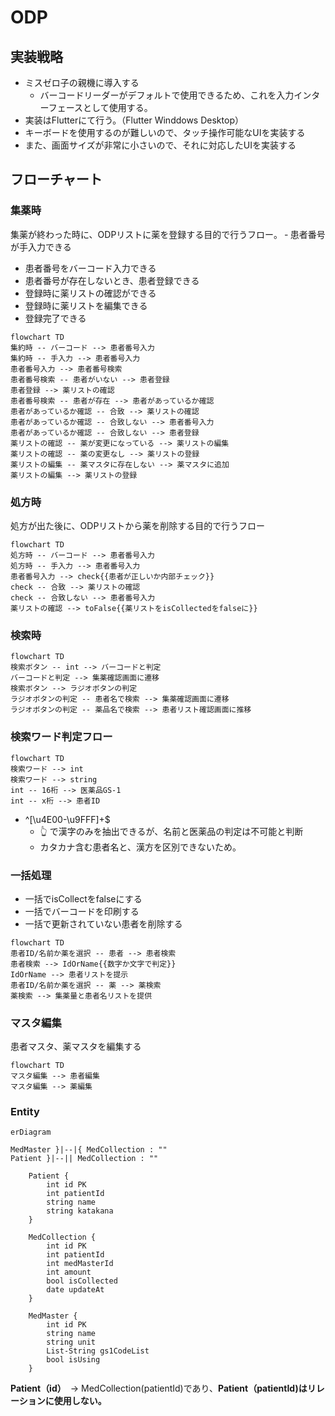 # ODP

## 実装戦略
- ミスゼロ子の親機に導入する
  - バーコードリーダーがデフォルトで使用できるため、これを入力インターフェースとして使用する。
- 実装はFlutterにて行う。（Flutter Winddows Desktop）
- キーボードを使用するのが難しいので、タッチ操作可能なUIを実装する
- また、画面サイズが非常に小さいので、それに対応したUIを実装する

## フローチャート
### 集薬時
集薬が終わった時に、ODPリストに薬を登録する目的で行うフロー。
‐ 患者番号が手入力できる
- 患者番号をバーコード入力できる
- 患者番号が存在しないとき、患者登録できる
- 登録時に薬リストの確認ができる
- 登録時に薬リストを編集できる
- 登録完了できる
```mermaid
flowchart TD
集約時 -- バーコード --> 患者番号入力
集約時 -- 手入力 --> 患者番号入力
患者番号入力 --> 患者番号検索
患者番号検索 -- 患者がいない --> 患者登録
患者登録 --> 薬リストの確認
患者番号検索 -- 患者が存在 --> 患者があっているか確認
患者があっているか確認 -- 合致 --> 薬リストの確認
患者があっているか確認 -- 合致しない --> 患者番号入力
患者があっているか確認 -- 合致しない --> 患者登録
薬リストの確認 -- 薬が変更になっている --> 薬リストの編集
薬リストの確認 -- 薬の変更なし --> 薬リストの登録
薬リストの編集 -- 薬マスタに存在しない --> 薬マスタに追加
薬リストの編集 --> 薬リストの登録
```

### 処方時
処方が出た後に、ODPリストから薬を削除する目的で行うフロー
```mermaid
flowchart TD
処方時 -- バーコード --> 患者番号入力
処方時 -- 手入力 --> 患者番号入力
患者番号入力 --> check{{患者が正しいか内部チェック}}
check -- 合致 --> 薬リストの確認
check -- 合致しない --> 患者番号入力
薬リストの確認 --> toFalse{{薬リストをisCollectedをfalseに}}
```

### 検索時
```mermaid
flowchart TD
検索ボタン -- int --> バーコードと判定
バーコードと判定 --> 集薬確認画面に遷移
検索ボタン --> ラジオボタンの判定
ラジオボタンの判定 -- 患者名で検索 --> 集薬確認画面に遷移
ラジオボタンの判定 -- 薬品名で検索 --> 患者リスト確認画面に推移
```

### 検索ワード判定フロー
```mermaid
flowchart TD
検索ワード --> int
検索ワード --> string
int -- 16桁 --> 医薬品GS-1
int -- x桁 --> 患者ID
```
 - ^[\u4E00-\u9FFF]+$
   - 👆 で漢字のみを抽出できるが、名前と医薬品の判定は不可能と判断
   - カタカナ含む患者名と、漢方を区別できないため。


### 一括処理
 - 一括でisCollectをfalseにする
 - 一括でバーコードを印刷する
 - 一括で更新されていない患者を削除する
 
```mermaid
flowchart TD
患者ID/名前か薬を選択 -- 患者 --> 患者検索
患者検索 --> IdOrName{{数字か文字で判定}}
IdOrName --> 患者リストを提示
患者ID/名前か薬を選択 -- 薬 --> 薬検索
薬検索 --> 集薬量と患者名リストを提供
```

### マスタ編集
患者マスタ、薬マスタを編集する
```mermaid
flowchart TD
マスタ編集 --> 患者編集
マスタ編集 --> 薬編集
```


### Entity
```mermaid
erDiagram

MedMaster }|--|{ MedCollection : ""
Patient }|--|| MedCollection : ""

    Patient {
        int id PK
        int patientId
        string name
        string katakana
    }

    MedCollection {
        int id PK
        int patientId
        int medMasterId
        int amount
        bool isCollected
        date updateAt
    }

    MedMaster {
        int id PK
        string name
        string unit
        List-String gs1CodeList
        bool isUsing
    }

```
**Patient（id）**　→ MedCollection(patientId)であり、**Patient（patientId)はリレーションに使用しない。**

